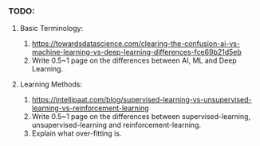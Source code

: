 ### TODO:
1.  Basic Terminology:
    1. https://towardsdatascience.com/clearing-the-confusion-ai-vs-machine-learning-vs-deep-learning-differences-fce69b21d5eb
    2. Write 0.5~1 page on the differences between AI, ML and Deep Learning. 

2. Learning Methods:
    1. https://intellipaat.com/blog/supervised-learning-vs-unsupervised-learning-vs-reinforcement-learning
    2. Write 0.5~1 page on the differences between supervised-learning, unsupervised-learning and reinforcement-learning.
    3. Explain what over-fitting is.
